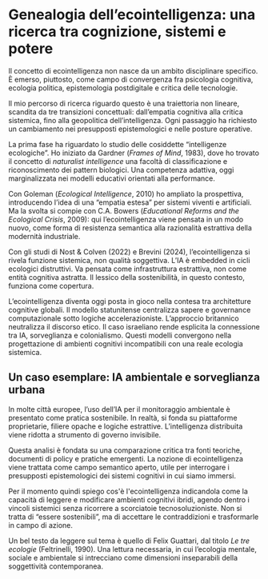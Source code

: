 # Genealogia dell’ecointelligenza: una ricerca tra cognizione, sistemi e potere

Il concetto di ecointelligenza non nasce da un ambito disciplinare specifico. È emerso, piuttosto, come campo di convergenza fra psicologia cognitiva, ecologia politica, epistemologia postdigitale e critica delle tecnologie.

Il mio percorso di ricerca riguardo questo è una traiettoria non lineare, scandita da tre transizioni concettuali: dall’empatia cognitiva alla critica sistemica, fino alla geopolitica dell’intelligenza. Ogni passaggio ha richiesto un cambiamento nei presupposti epistemologici e nelle posture operative.

La prima fase ha riguardato lo studio delle cosiddette “intelligenze ecologiche”. Ho iniziato da Gardner (*Frames of Mind*, 1983), dove ho trovato il concetto di *naturalist intelligence* una facoltà di classificazione e riconoscimento dei pattern biologici. Una competenza adattiva, oggi marginalizzata nei modelli educativi orientati alla performance.

Con Goleman (*Ecological Intelligence*, 2010) ho ampliato la prospettiva, introducendo l’idea di una “empatia estesa” per sistemi viventi e artificiali. Ma la svolta si compie con C.A. Bowers (*Educational Reforms and the Ecological Crisis*, 2009): qui l’ecointelligenza viene pensata in un modo nuovo, come forma di resistenza semantica alla razionalità estrattiva della modernità industriale.

Con gli studi di Nost & Colven (2022) e Brevini (2024), l’ecointelligenza si rivela funzione sistemica, non qualità soggettiva. L’IA è embedded in cicli ecologici distruttivi. Va pensata come infrastruttura estrattiva, non come entità cognitiva astratta. Il lessico della sostenibilità, in questo contesto, funziona come copertura.

L’ecointelligenza diventa oggi posta in gioco nella contesa tra architetture cognitive globali. Il modello statunitense centralizza sapere e governance computazionale sotto logiche accelerazioniste. L’approccio britannico neutralizza il discorso etico. Il caso israeliano rende esplicita la connessione tra IA, sorveglianza e colonialismo. Questi modelli convergono nella progettazione di ambienti cognitivi incompatibili con una reale ecologia sistemica.

## Un caso esemplare: IA ambientale e sorveglianza urbana

In molte città europee, l’uso dell’IA per il monitoraggio ambientale è presentato come pratica sostenibile. In realtà, si fonda su piattaforme proprietarie, filiere opache e logiche estrattive. L’intelligenza distribuita viene ridotta a strumento di governo invisibile.

Questa analisi è fondata su una comparazione critica tra fonti teoriche, documenti di policy e pratiche emergenti. La nozione di ecointelligenza viene trattata come campo semantico aperto, utile per interrogare i presupposti epistemologici dei sistemi cognitivi in cui siamo immersi.

Per il momento quindi spiego cos'è l'ecointelligenza indicandola come la capacità di leggere e modificare ambienti cognitivi ibridi, agendo dentro i vincoli sistemici senza ricorrere a scorciatoie tecnosoluzioniste. Non si tratta di “essere sostenibili”, ma di accettare le contraddizioni e trasformarle in campo di azione.

Un bel testo da leggere sul tema è quello di Felix Guattari, dal titolo *Le tre ecologie* (Feltrinelli, 1990). Una lettura necessaria, in cui l’ecologia mentale, sociale e ambientale si intrecciano come dimensioni inseparabili della soggettività contemporanea.
